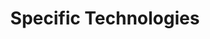 ---
# Accomplishments widget.
widget: "howto"  # See https://sourcethemes.com/academic/docs/page-builder/
headless: true  # This file represents a page section.
active: true  # Activate this widget? true/false
weight: 5  # Order that this section will appear.
title: "Specific Technologies"
subtitle: ""

# Date format
#   Refer to https://sourcethemes.com/academic/docs/customization/#date-format
date_format: "Jan 2006"

# Accomplishments.
#   Add/remove as many `[[item]]` blocks below as you like.
#   `title`, `organization` and `date_start` are the required parameters.
#   Leave other parameters empty if not required.
#   Begin/end multi-line descriptions with 3 quotes `"""`.
item:
smallItem: 
 - title: "Docker Containers: What Makes Them So Portable?"
   summary: "networkcomputing.com"
   linkText: ""
   linkUrl: "http://www.networkcomputing.com/storage/docker-containers-what-makes-them-so-portable/1465322250"
   openNewWindow: 
   image: "https://res.cloudinary.com/agile-seo/image/fetch/w_62,dpr_1.0,d_blank_am8gzx.png/https%3A%2F%2Flogo.clearbit.com%2Fnetworkcomputing.com%3Fsize%3D250" 
 - title: "Docker: Portable Containers for Consistent Development and Deployment"
   summary: "quintagroup.com"
   linkText: ""
   linkUrl: "http://quintagroup.com/cms/technology/docker"
   openNewWindow: 
   image: "https://res.cloudinary.com/agile-seo/image/fetch/w_62,dpr_1.0,d_blank_am8gzx.png/https%3A%2F%2Flogo.clearbit.com%2Fquintagroup.com%3Fsize%3D250" 
 - title: "Maintaining Docker Portability in a Multi-Cloud World"
   summary: "boxboat.com"
   linkText: ""
   linkUrl: "https://boxboat.com/2016/10/21/maintaining-docker-portability-multi-cloud-world/"
   openNewWindow: 
   image: "https://res.cloudinary.com/agile-seo/image/fetch/w_62,dpr_1.0,d_blank_am8gzx.png/https%3A%2F%2Flogo.clearbit.com%2Fboxboat.com%3Fsize%3D250" 
---